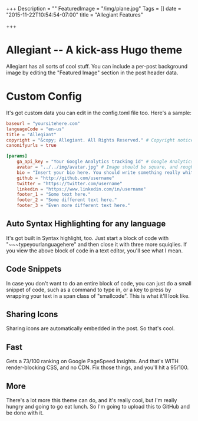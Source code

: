 +++
Description = ""
FeaturedImage = "/img/plane.jpg"
Tags = []
date = "2015-11-22T10:54:54-07:00"
title = "Allegiant Features"

+++

# Allegiant -- A kick-ass Hugo theme
Allegiant has all sorts of cool stuff. You can include a per-post background image by editing the "Featured Image" section in the post header data.

# Custom Config
It's got custom data you can edit in the config.toml file too. Here's a sample:

~~~toml
baseurl = "yoursitehere.com"
languageCode = "en-us"
title = "Allegiant"
copyright = "&copy; Allegiant. All Rights Reserved." # Copyright notice. This will be displayed in the footer.
canonifyurls = true

[params]
    ga_api_key = "Your Google Analytics tracking id" # Google Analytics API key.
    avatar = "../../img/avatar.jpg" # Image should be square, and roughly 150px x 150px
    bio = "Insert your bio here. You should write something really whitty and interesting that nobody is ever going to read or care about. But such is life. I really like the look of having a bio snippet on the blog, though. You may have to adjust some CSS styles depending on how long or short your bio is. I didn't make it super resillient."
    github = "http://github.com/username"
    twitter = "https://twitter.com/username"
    linkedin = "https://www.linkedin.com/in/username"
    footer_1 = "Some text here."
    footer_2 = "Some different text here."
    footer_3 = "Even more different text here."
~~~

## Auto Syntax Highlighting for any language
It's got built in Syntax highlight, too. Just start a block of code with "~~~typeyourlanguagehere" and then close it with three more squiqlies. If you view the above block of code in a text editor, you'll see what I mean.

## Code Snippets
In case you don't want to do an entire block of code, you can just do a small snippet of code, such as a command to type in, or a key to press by wrapping your text in a span class of "smallcode". <span class="smallcode">This is what it'll look like.</span>

## Sharing Icons
Sharing icons are automatically embedded in the post. So that's cool.

## Fast
Gets a 73/100 ranking on Google PageSpeed Insights. And that's WITH render-blocking CSS, and no CDN. Fix those things, and you'll hit a 95/100.

## More
There's a lot more this theme can do, and it's really cool, but I'm really hungry and going to go eat lunch. So I'm going to upload this to GitHub and be done with it.